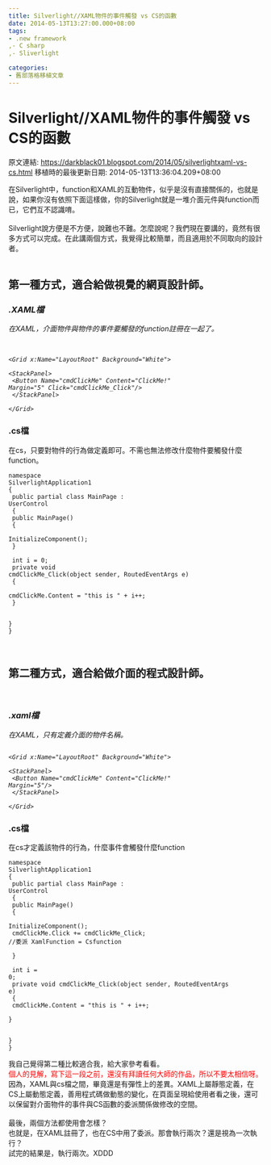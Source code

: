 ```yaml
---
title: Silverlight//XAML物件的事件觸發 vs CS的函數
date: 2014-05-13T13:27:00.000+08:00
tags: 
- .new framework
,- C sharp
,- Sliverlight

categories:
- 舊部落格移植文章
---
```


# Silverlight//XAML物件的事件觸發 vs CS的函數

原文連結: https://darkblack01.blogspot.com/2014/05/silverlightxaml-vs-cs.html
移植時的最後更新日期: 2014-05-13T13:36:04.209+08:00

在Silverlight中，function和XAML的互動物件，似乎是沒有直接關係的，也就是說，如果你沒有依照下面這樣做，你的Silverlight就是一堆介面元件與function而已，它們互不認識唷。<br /><br />Silverlight說方便是不方便，說難也不難。怎麼說呢？我們現在要講的，竟然有很多方式可以完成。在此講兩個方式，我覺得比較簡單，而且適用於不同取向的設計者。<br /><br /><h2>第一種方式，適合給做視覺的網頁設計師。</h2><h3>*.XAML檔</h3>在XAML，介面物件與物件的事件要觸發的function註冊在一起了。<br /><div><br /></div><pre class="prettyprint"><code class="language-xml">    &lt;Grid x:Name="LayoutRoot" Background="White"&gt;<br />        &lt;StackPanel&gt;<br />            &lt;Button Name="cmdClickMe" Content="ClickMe!" Margin="5" Click="cmdClickMe_Click"/&gt;<br />        &lt;/StackPanel&gt;<br />    &lt;/Grid&gt;</code></pre><h3>*.cs檔 </h3>在cs，只要對物件的行為做定義即可。不需也無法修改什麼物件要觸發什麼function。<br /><pre class="prettyprint"><code class="language-cs">namespace SilverlightApplication1<br />{<br />    public partial class MainPage : UserControl<br />    {<br />        public MainPage()<br />        {<br />            InitializeComponent();<br />        }<br /><br />        int i = 0;<br />        private void cmdClickMe_Click(object sender, RoutedEventArgs e)<br />        {<br />            cmdClickMe.Content = "this is " + i++;<br />        }<br /><br />    }<br />}</code></pre><br /><h2>第二種方式，適合給做介面的程式設計師。</h2><br /><h3>*.xaml檔 </h3>在XAML，只有定義介面的物件名稱。<br /><pre class="prettyprint"><code class="language-xml">    &lt;Grid x:Name="LayoutRoot" Background="White"&gt;<br />        &lt;StackPanel&gt;<br />            &lt;Button Name="cmdClickMe" Content="ClickMe!" Margin="5"/&gt;<br />        &lt;/StackPanel&gt;<br />    &lt;/Grid&gt;</code></pre><h3>*.cs檔 </h3>在cs才定義該物件的行為，什麼事件會觸發什麼function<br /><pre class="prettyprint"><code class="language-cs">namespace SilverlightApplication1<br />{<br />    public partial class MainPage : UserControl<br />    {<br />        public MainPage()<br />        {<br />            InitializeComponent();<br />            cmdClickMe.Click += cmdClickMe_Click;  //委派 XamlFunction = Csfunction<br /><br />        }<br /><br />        int i = 0;<br />        private void cmdClickMe_Click(object sender, RoutedEventArgs e)<br />        {<br />            cmdClickMe.Content = "this is " + i++;<br />        }<br /><br />    }<br />}</code></pre>我自己覺得第二種比較適合我，給大家參考看看。<br /><span style="color: red;">個人的見解，寫下這一段之前，還沒有拜讀任何大師的作品，所以不要太相信呀。</span><br />因為，XAML與cs檔之間，畢竟還是有彈性上的差異。XAML上屬靜態定義，在CS上屬動態定義，善用程式碼做動態的變化，在頁面呈現給使用者看之後，還可以保留對介面物件的事件與CS函數的委派關係做修改的空間。<br /><br />最後，兩個方法都使用會怎樣？<br />也就是，在XAML註冊了，也在CS中用了委派。那會執行兩次？還是視為一次執行？<br />試完的結果是，執行兩次。XDDD
